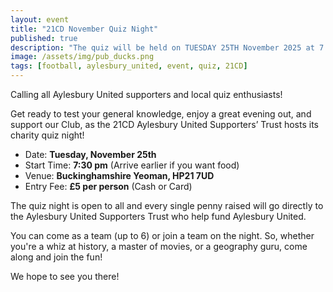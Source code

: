 ```yaml
---
layout: event
title: "21CD November Quiz Night"
published: true
description: "The quiz will be held on TUESDAY 25TH November 2025 at 7:30 PM"
image: /assets/img/pub_ducks.png
tags: [football, aylesbury_united, event, quiz, 21CD]
---
```

Calling all Aylesbury United supporters and local quiz enthusiasts!

Get ready to test your general knowledge, enjoy a great evening out, and support our Club, as the 21CD Aylesbury United Supporters’ Trust hosts its charity quiz night!

* Date: **Tuesday, November 25th**
* Start Time: **7:30 pm** (Arrive earlier if you want food)
* Venue: **Buckinghamshire Yeoman, HP21 7UD**
* Entry Fee: **£5 per person** (Cash or Card)

The quiz night is open to all and every single penny raised will go directly to the Aylesbury United Supporters Trust who help fund Aylesbury United.

You can come as a team (up to 6) or join a team on the night. So, whether you're a whiz at history, a master of movies, or a geography guru, come along and join the fun!

We hope to see you there!
